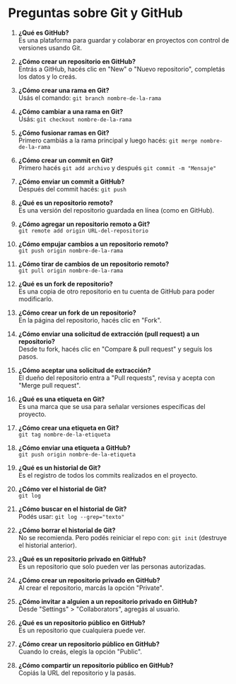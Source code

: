 
# Preguntas sobre Git y GitHub

1. **¿Qué es GitHub?**  
Es una plataforma para guardar y colaborar en proyectos con control de versiones usando Git.

2. **¿Cómo crear un repositorio en GitHub?**  
Entrás a GitHub, hacés clic en "New" o "Nuevo repositorio", completás los datos y lo creás.

3. **¿Cómo crear una rama en Git?**  
Usás el comando: `git branch nombre-de-la-rama`

4. **¿Cómo cambiar a una rama en Git?**  
Usás: `git checkout nombre-de-la-rama`

5. **¿Cómo fusionar ramas en Git?**  
Primero cambiás a la rama principal y luego hacés: `git merge nombre-de-la-rama`

6. **¿Cómo crear un commit en Git?**  
Primero hacés `git add archivo` y después `git commit -m "Mensaje"`

7. **¿Cómo enviar un commit a GitHub?**  
Después del commit hacés: `git push`

8. **¿Qué es un repositorio remoto?**  
Es una versión del repositorio guardada en línea (como en GitHub).

9. **¿Cómo agregar un repositorio remoto a Git?**  
`git remote add origin URL-del-repositorio`

10. **¿Cómo empujar cambios a un repositorio remoto?**  
`git push origin nombre-de-la-rama`

11. **¿Cómo tirar de cambios de un repositorio remoto?**  
`git pull origin nombre-de-la-rama`

12. **¿Qué es un fork de repositorio?**  
Es una copia de otro repositorio en tu cuenta de GitHub para poder modificarlo.

13. **¿Cómo crear un fork de un repositorio?**  
En la página del repositorio, hacés clic en "Fork".

14. **¿Cómo enviar una solicitud de extracción (pull request) a un repositorio?**  
Desde tu fork, hacés clic en "Compare & pull request" y seguís los pasos.

15. **¿Cómo aceptar una solicitud de extracción?**  
El dueño del repositorio entra a "Pull requests", revisa y acepta con "Merge pull request".

16. **¿Qué es una etiqueta en Git?**  
Es una marca que se usa para señalar versiones específicas del proyecto.

17. **¿Cómo crear una etiqueta en Git?**  
`git tag nombre-de-la-etiqueta`

18. **¿Cómo enviar una etiqueta a GitHub?**  
`git push origin nombre-de-la-etiqueta`

19. **¿Qué es un historial de Git?**  
Es el registro de todos los commits realizados en el proyecto.

20. **¿Cómo ver el historial de Git?**  
`git log`

21. **¿Cómo buscar en el historial de Git?**  
Podés usar: `git log --grep="texto"`

22. **¿Cómo borrar el historial de Git?**  
No se recomienda. Pero podés reiniciar el repo con: `git init` (destruye el historial anterior).

23. **¿Qué es un repositorio privado en GitHub?**  
Es un repositorio que solo pueden ver las personas autorizadas.

24. **¿Cómo crear un repositorio privado en GitHub?**  
Al crear el repositorio, marcás la opción "Private".

25. **¿Cómo invitar a alguien a un repositorio privado en GitHub?**  
Desde "Settings" > "Collaborators", agregás al usuario.

26. **¿Qué es un repositorio público en GitHub?**  
Es un repositorio que cualquiera puede ver.

27. **¿Cómo crear un repositorio público en GitHub?**  
Cuando lo creás, elegís la opción "Public".

28. **¿Cómo compartir un repositorio público en GitHub?**  
Copiás la URL del repositorio y la pasás.
